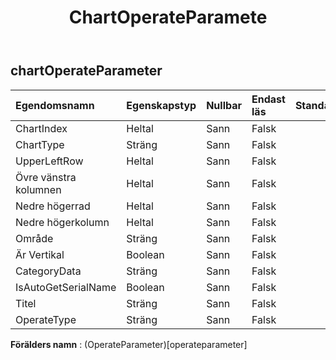 ﻿---
title: ChartOperateParamete
second_title: Aspose.Cells Cloud Documen
type: docs
url: /sv/specification/model/chartoperateparameter/
description: "Aspose.Cells Molnmodellspecifikation: ChartOperateParameter. Hantera enkelt Excel och andra kalkylarksdokument med funktioner som att öppna, generera, redigera, dela, slå samman, jämföra och konvertera"
weight: 50
---
## **chartOperateParameter**

 

| Egendomsnamn| Egenskapstyp| Nullbar| Endast läs| Standardvärde| Beskrivning|
|:- |:- |:- |:- |:- |:- |
| ChartIndex| Heltal| Sann| Falsk|||
| ChartType| Sträng| Sann| Falsk|||
| UpperLeftRow| Heltal| Sann| Falsk|||
| Övre vänstra kolumnen| Heltal| Sann| Falsk|||
| Nedre högerrad| Heltal| Sann| Falsk|||
| Nedre högerkolumn| Heltal| Sann| Falsk|||
| Område| Sträng| Sann| Falsk|||
| Är Vertikal| Boolean| Sann| Falsk|||
| CategoryData| Sträng| Sann| Falsk|||
| IsAutoGetSerialName| Boolean| Sann| Falsk|||
| Titel| Sträng| Sann| Falsk|||
| OperateType| Sträng| Sann| Falsk|||

**Förälders namn** : (OperateParameter)[operateparameter]